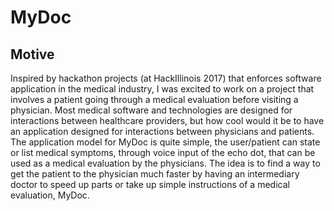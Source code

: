 # MyDoc

## Motive
Inspired by hackathon projects (at HackIllinois 2017) that enforces software application in the medical industry, I was excited to work on a project that involves a patient going through a medical evaluation before visiting a physician. Most medical software and technologies are designed for interactions between healthcare providers, but how cool would it be to have an application designed for interactions between physicians and patients. The application model for MyDoc is quite simple, the user/patient can state or list medical symptoms, through voice input of the echo dot, that can be used as a medical evaluation by the physicians. The idea is to find a way to get the patient to the physician much faster by having an intermediary doctor to speed up parts or take up simple instructions of a medical evaluation, MyDoc. 